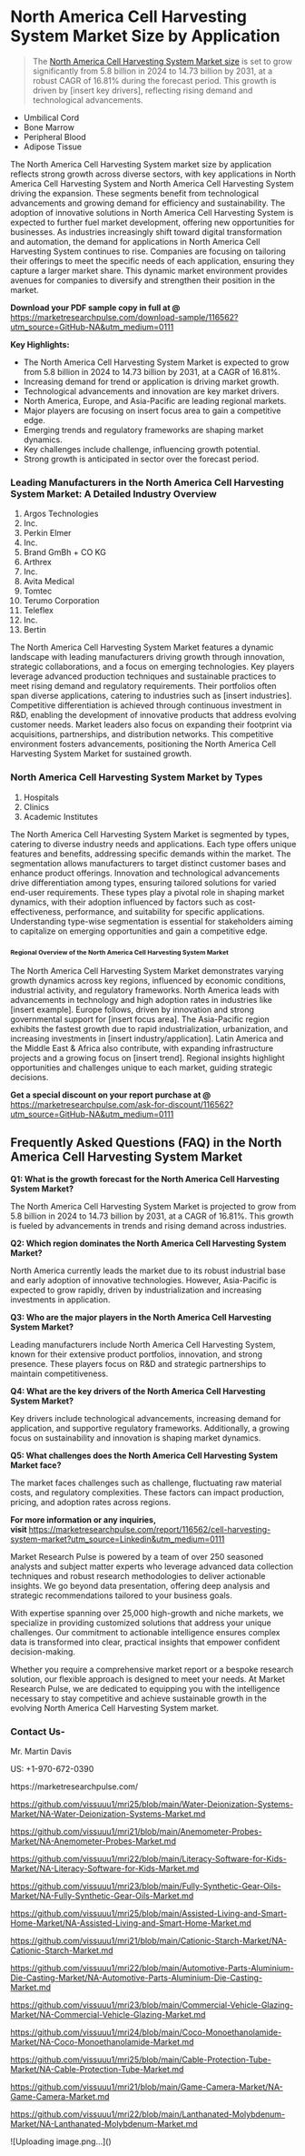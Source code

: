<h1>North America Cell Harvesting System Market&nbsp;Size by Application</h1><blockquote><p>The <a href="https://marketresearchpulse.com/download-sample/116562?utm_source=GitHub-NA&amp;utm_medium=0111">North America Cell Harvesting System Market size</a> is set to grow significantly from 5.8 billion in 2024 to 14.73 billion by 2031, at a robust CAGR of 16.81% during the forecast period. This growth is driven by [insert key drivers], reflecting rising demand and technological advancements.</p></blockquote><ul><li>Umbilical Cord<li> Bone Marrow<li> Peripheral Blood<li> Adipose Tissue</li></ul><p>The North America Cell Harvesting System market size by application reflects strong growth across diverse sectors, with key applications in North America Cell Harvesting System and North America Cell Harvesting System driving the expansion. These segments benefit from technological advancements and growing demand for efficiency and sustainability. The adoption of innovative solutions in North America Cell Harvesting System is expected to further fuel market development, offering new opportunities for businesses. As industries increasingly shift toward digital transformation and automation, the demand for applications in North America Cell Harvesting System continues to rise. Companies are focusing on tailoring their offerings to meet the specific needs of each application, ensuring they capture a larger market share. This dynamic market environment provides avenues for companies to diversify and strengthen their position in the market.</p><p><strong>Download your PDF sample copy in full at @ </strong><a href="https://marketresearchpulse.com/download-sample/116562?utm_source=GitHub-NA&amp;utm_medium=0111">https://marketresearchpulse.com/download-sample/116562?utm_source=GitHub-NA&amp;utm_medium=0111</a></p><p><strong>Key Highlights: </strong></p><ul><li>The North America Cell Harvesting System Market is expected to grow from 5.8 billion in 2024 to 14.73 billion by 2031, at a CAGR of 16.81%.</li><li>Increasing demand for trend or application is driving market growth.</li><li>Technological advancements and innovation are key market drivers.</li><li>North America, Europe, and Asia-Pacific are leading regional markets.</li><li>Major players are focusing on insert focus area to gain a competitive edge.</li><li>Emerging trends and regulatory frameworks are shaping market dynamics.</li><li>Key challenges include challenge, influencing growth potential.</li><li>Strong growth is anticipated in sector over the forecast period.</li></ul><h3>Leading Manufacturers in the North America Cell Harvesting System Market: A Detailed Industry Overview</h3><ol><li>Argos Technologies</li><li>Inc.</li><li>Perkin Elmer</li><li>Inc.</li><li>Brand GmBh + CO KG</li><li>Arthrex</li><li>Inc.</li><li>Avita Medical</li><li>Tomtec</li><li>Terumo Corporation</li><li>Teleflex</li><li>Inc.</li><li>Bertin</li></ol><div class="flex max-w-full flex-col flex-grow"><div class="min-h-8 text-message flex w-full flex-col items-end gap-2 whitespace-normal break-words [.text-message+&amp;]:mt-5" dir="auto" data-message-author-role="assistant" data-message-id="fd8432e4-4910-450d-b182-61b7bfb0a01f" data-message-model-slug="gpt-4o"><div class="flex w-full flex-col gap-1 empty:hidden first:pt-[3px]"><div class="markdown prose w-full break-words dark:prose-invert light"><p>The North America Cell Harvesting System Market features a dynamic landscape with leading manufacturers driving growth through innovation, strategic collaborations, and a focus on emerging technologies. Key players leverage advanced production techniques and sustainable practices to meet rising demand and regulatory requirements. Their portfolios often span diverse applications, catering to industries such as [insert industries]. Competitive differentiation is achieved through continuous investment in R&amp;D, enabling the development of innovative products that address evolving customer needs. Market leaders also focus on expanding their footprint via acquisitions, partnerships, and distribution networks. This competitive environment fosters advancements, positioning the North America Cell Harvesting System Market for sustained growth.</p></div></div></div></div><h3>North America Cell Harvesting System Market by Types</h3><ol><li>Hospitals<li> Clinics<li> Academic Institutes</li></ol><div class="flex max-w-full flex-col flex-grow"><div class="min-h-8 text-message flex w-full flex-col items-end gap-2 whitespace-normal break-words [.text-message+&amp;]:mt-5" dir="auto" data-message-author-role="assistant" data-message-id="084470be-0bb7-4664-bddf-5156b4f41249" data-message-model-slug="gpt-4o-mini"><div class="flex w-full flex-col gap-1 empty:hidden first:pt-[3px]"><div class="markdown prose w-full break-words dark:prose-invert light"><p>The North America Cell Harvesting System Market is segmented by types, catering to diverse industry needs and applications. Each type offers unique features and benefits, addressing specific demands within the market. The segmentation allows manufacturers to target distinct customer bases and enhance product offerings. Innovation and technological advancements drive differentiation among types, ensuring tailored solutions for varied end-user requirements. These types play a pivotal role in shaping market dynamics, with their adoption influenced by factors such as cost-effectiveness, performance, and suitability for specific applications. Understanding type-wise segmentation is essential for stakeholders aiming to capitalize on emerging opportunities and gain a competitive edge.</p></div></div></div></div><h3><span style="font-size: 11px;">Regional Overview of the North America Cell Harvesting System Market</span></h3><div class="flex max-w-full flex-col flex-grow"><div class="min-h-8 text-message flex w-full flex-col items-end gap-2 whitespace-normal break-words [.text-message+&amp;]:mt-5" dir="auto" data-message-author-role="assistant" data-message-id="e9038762-ce64-4e30-91c9-9bd413514231" data-message-model-slug="gpt-4o-mini"><div class="flex w-full flex-col gap-1 empty:hidden first:pt-[3px]"><div class="markdown prose w-full break-words dark:prose-invert light"><p>The North America Cell Harvesting System Market demonstrates varying growth dynamics across key regions, influenced by economic conditions, industrial activity, and regulatory frameworks. North America leads with advancements in technology and high adoption rates in industries like [insert example]. Europe follows, driven by innovation and strong governmental support for [insert focus area]. The Asia-Pacific region exhibits the fastest growth due to rapid industrialization, urbanization, and increasing investments in [insert industry/application]. Latin America and the Middle East &amp; Africa also contribute, with expanding infrastructure projects and a growing focus on [insert trend]. Regional insights highlight opportunities and challenges unique to each market, guiding strategic decisions.</p></div></div></div></div><p><strong>Get a special discount on your report purchase at @ </strong><a href="https://marketresearchpulse.com/ask-for-discount/116562?utm_source=GitHub-NA&amp;utm_medium=0111">https://marketresearchpulse.com/ask-for-discount/116562?utm_source=GitHub-NA&amp;utm_medium=0111</a></p><h2>Frequently Asked Questions (FAQ) in the North America Cell Harvesting System Market</h2><p><strong>Q1: What is the growth forecast for the North America Cell Harvesting System Market?</strong></p><p>The North America Cell Harvesting System Market is projected to grow from 5.8 billion in 2024 to 14.73 billion by 2031, at a CAGR of 16.81%. This growth is fueled by advancements in trends and rising demand across industries.</p><p><strong>Q2: Which region dominates the North America Cell Harvesting System Market?</strong></p><p>North America currently leads the market due to its robust industrial base and early adoption of innovative technologies. However, Asia-Pacific is expected to grow rapidly, driven by industrialization and increasing investments in application.</p><p><strong>Q3: Who are the major players in the North America Cell Harvesting System Market?</strong></p><p>Leading manufacturers include North America Cell Harvesting System, known for their extensive product portfolios, innovation, and strong presence. These players focus on R&amp;D and strategic partnerships to maintain competitiveness.</p><p><strong>Q4: What are the key drivers of the North America Cell Harvesting System Market?</strong></p><p>Key drivers include technological advancements, increasing demand for application, and supportive regulatory frameworks. Additionally, a growing focus on sustainability and innovation is shaping market dynamics.</p><p><strong>Q5: What challenges does the North America Cell Harvesting System Market face?</strong></p><p>The market faces challenges such as challenge, fluctuating raw material costs, and regulatory complexities. These factors can impact production, pricing, and adoption rates across regions.</p><p><strong>For more information or any inquiries, visit&nbsp;</strong><a href="https://marketresearchpulse.com/report/116562/cell-harvesting-system-market?utm_source=Linkedin&utm_medium=0111">https://marketresearchpulse.com/report/116562/cell-harvesting-system-market?utm_source=Linkedin&utm_medium=0111</a></p><p>Market Research Pulse is powered by a team of over 250 seasoned analysts and subject matter experts who leverage advanced data collection techniques and robust research methodologies to deliver actionable insights. We go beyond data presentation, offering deep analysis and strategic recommendations tailored to your business goals.</p><p>With expertise spanning over 25,000 high-growth and niche markets, we specialize in providing customized solutions that address your unique challenges. Our commitment to actionable intelligence ensures complex data is transformed into clear, practical insights that empower confident decision-making.</p><p>Whether you require a comprehensive market report or a bespoke research solution, our flexible approach is designed to meet your needs. At Market Research Pulse, we are dedicated to equipping you with the intelligence necessary to stay competitive and achieve sustainable growth in the evolving North America Cell Harvesting System market.</p><h3><strong>Contact Us-</strong></h3><p>Mr. Martin Davis</p><p>US: +1-970-672-0390</p><p>https://marketresearchpulse.com/</p><p><a href="https://github.com/vissuuu1/mri25/blob/main/Water-Deionization-Systems-Market/NA-Water-Deionization-Systems-Market.md">https://github.com/vissuuu1/mri25/blob/main/Water-Deionization-Systems-Market/NA-Water-Deionization-Systems-Market.md</a></p><p><a href="https://github.com/vissuuu1/mri21/blob/main/Anemometer-Probes-Market/NA-Anemometer-Probes-Market.md">https://github.com/vissuuu1/mri21/blob/main/Anemometer-Probes-Market/NA-Anemometer-Probes-Market.md</a></p><p><a href="https://github.com/vissuuu1/mri22/blob/main/Literacy-Software-for-Kids-Market/NA-Literacy-Software-for-Kids-Market.md">https://github.com/vissuuu1/mri22/blob/main/Literacy-Software-for-Kids-Market/NA-Literacy-Software-for-Kids-Market.md</a></p><p><a href="https://github.com/vissuuu1/mri23/blob/main/Fully-Synthetic-Gear-Oils-Market/NA-Fully-Synthetic-Gear-Oils-Market.md">https://github.com/vissuuu1/mri23/blob/main/Fully-Synthetic-Gear-Oils-Market/NA-Fully-Synthetic-Gear-Oils-Market.md</a></p><p><a href="https://github.com/vissuuu1/mri25/blob/main/Assisted-Living-and-Smart-Home-Market/NA-Assisted-Living-and-Smart-Home-Market.md">https://github.com/vissuuu1/mri25/blob/main/Assisted-Living-and-Smart-Home-Market/NA-Assisted-Living-and-Smart-Home-Market.md</a></p><p><a href="https://github.com/vissuuu1/mri21/blob/main/Cationic-Starch-Market/NA-Cationic-Starch-Market.md">https://github.com/vissuuu1/mri21/blob/main/Cationic-Starch-Market/NA-Cationic-Starch-Market.md</a></p><p><a href="https://github.com/vissuuu1/mri22/blob/main/Automotive-Parts-Aluminium-Die-Casting-Market/NA-Automotive-Parts-Aluminium-Die-Casting-Market.md">https://github.com/vissuuu1/mri22/blob/main/Automotive-Parts-Aluminium-Die-Casting-Market/NA-Automotive-Parts-Aluminium-Die-Casting-Market.md</a></p><p><a href="https://github.com/vissuuu1/mri23/blob/main/Commercial-Vehicle-Glazing-Market/NA-Commercial-Vehicle-Glazing-Market.md">https://github.com/vissuuu1/mri23/blob/main/Commercial-Vehicle-Glazing-Market/NA-Commercial-Vehicle-Glazing-Market.md</a></p><p><a href="https://github.com/vissuuu1/mri24/blob/main/Coco-Monoethanolamide-Market/NA-Coco-Monoethanolamide-Market.md">https://github.com/vissuuu1/mri24/blob/main/Coco-Monoethanolamide-Market/NA-Coco-Monoethanolamide-Market.md</a></p><p><a href="https://github.com/vissuuu1/mri25/blob/main/Cable-Protection-Tube-Market/NA-Cable-Protection-Tube-Market.md">https://github.com/vissuuu1/mri25/blob/main/Cable-Protection-Tube-Market/NA-Cable-Protection-Tube-Market.md</a></p><p><a href="https://github.com/vissuuu1/mri21/blob/main/Game-Camera-Market/NA-Game-Camera-Market.md">https://github.com/vissuuu1/mri21/blob/main/Game-Camera-Market/NA-Game-Camera-Market.md</a></p><p><a href="https://github.com/vissuuu1/mri22/blob/main/Lanthanated-Molybdenum-Market/NA-Lanthanated-Molybdenum-Market.md">https://github.com/vissuuu1/mri22/blob/main/Lanthanated-Molybdenum-Market/NA-Lanthanated-Molybdenum-Market.md</a></p>
![Uploading image.png…]()
